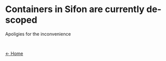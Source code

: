 # Containers in Sifon are currently de-scoped

Apoligies for the inconvenience


<!-- Now Sifon allows doing basics with containers in Sitecore 10.* - in fact, that is just a wrapper over the most of commands and operations. That is especially helpful for the beginners (see below why it is so).

<br/>

## Installing Docker and the prerequisites

There are 2 plugins in the Public Community Plugins Library that help to quick start with containers. The first does the whole preparation, installation, and configuration for you, followed by a machine restart.

The second script switches Docker to Windows Containers, as those being used by Sitecore images.

![Containers plugins](../img/ContainersPrerequisites.png "Containers plugins") 


## Creating Container Profiles

That works similar to normal profiles in Sifon, however both features do not intersect. The same idea of creating a profile as a set of environmental  settings to be easily switch is implemented for container profiles.

![Containers profile](../img/ContainersProfile.png "Containers profile")

Out of the box Container Profiles comes with two predefined profiles: 'Sitecore 10 XP - Getting Started' and 'Lighthouse'. For a quick start, I would recommend starting with one of them before implementing solutions in containers. Please also familiarize yourself with more details on these solutions from their official repositories:

- [https://github.com/Sitecore/docker-examples](https://github.com/Sitecore/docker-examples "Docker Examples")
- [https://github.com/Sitecore/Sitecore.Demo.Platform](https://github.com/Sitecore/Sitecore.Demo.Platform "Lighthouse")

<br/>

## Container Profiles

This is how you can build, run and stop an instance containers with Sifon

![Running containers environment](../img/ContainersActions.png "Running containers environment")

**Please note:** these commands apply to an environment from a selected containers profile. The very first run will take a while, as container images need to get downloaded to your host machine. -->

<br/>

[<- Home](/ "Home")	

